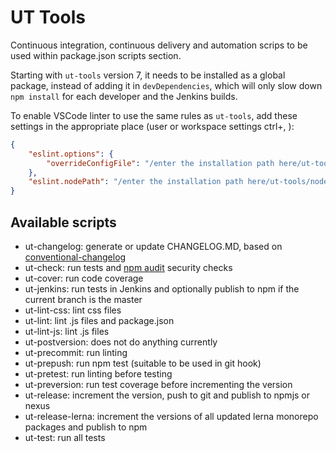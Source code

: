 # UT Tools

Continuous integration, continuous delivery and automation scrips to be used
within package.json scripts section.

Starting with `ut-tools` version 7, it needs to be installed as a global package,
instead of adding it in `devDependencies`, which will only slow down
`npm install` for each developer and the Jenkins builds.

To enable VSCode linter to use the same rules as `ut-tools`, add these settings
in the appropriate place (user or workspace settings ctrl+, ):

```json
{
    "eslint.options": {
        "overrideConfigFile": "/enter the installation path here/ut-tools/eslint/.eslintrc.js"
    },
    "eslint.nodePath": "/enter the installation path here/ut-tools/node_modules"
}
```

## Available scripts

* ut-changelog: generate or update CHANGELOG.MD, based on [conventional-changelog](https://www.npmjs.com/package/conventional-changelog)
* ut-check: run tests and [npm audit](https://docs.npmjs.com/cli/audit) security
  checks
* ut-cover: run code coverage
* ut-jenkins: run tests in Jenkins and optionally publish to npm if the current
  branch is the master
* ut-lint-css: lint css files
* ut-lint: lint .js files and package.json
* ut-lint-js: lint .js files
* ut-postversion: does not do anything currently
* ut-precommit: run linting
* ut-prepush: run npm test (suitable to be used in git hook)
* ut-pretest: run linting before testing
* ut-preversion: run test coverage before incrementing the version
* ut-release: increment the version, push to git and publish to npmjs or nexus
* ut-release-lerna: increment the versions of all updated
  lerna monorepo packages and publish to npm
* ut-test: run all tests
